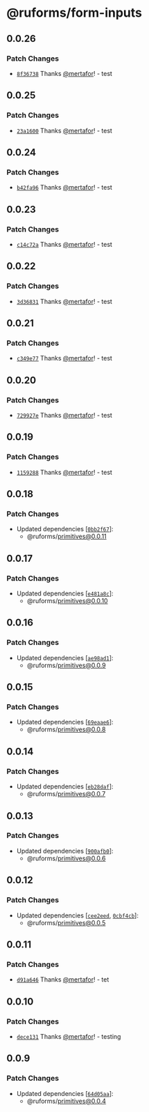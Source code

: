# @ruforms/form-inputs

## 0.0.26

### Patch Changes

- [`8f36738`](https://github.com/ruforms/workspace/commit/8f36738fcbe9de38221aed19105eb02d576a2902) Thanks [@mertafor](https://github.com/mertafor)! - test

## 0.0.25

### Patch Changes

- [`23a1600`](https://github.com/ruforms/workspace/commit/23a16006c36ebdd08ab99292e6a3c952b76cb101) Thanks [@mertafor](https://github.com/mertafor)! - test

## 0.0.24

### Patch Changes

- [`b42fa96`](https://github.com/ruforms/workspace/commit/b42fa967cf2e7b35c628de4e6a98a398dc01b6d4) Thanks [@mertafor](https://github.com/mertafor)! - test

## 0.0.23

### Patch Changes

- [`c14c72a`](https://github.com/ruforms/workspace/commit/c14c72a7cd852d588727d76328800b76e5e20ae1) Thanks [@mertafor](https://github.com/mertafor)! - test

## 0.0.22

### Patch Changes

- [`3d36831`](https://github.com/ruforms/workspace/commit/3d368315087f35d507c9c9a8fa9de95243f4ba7e) Thanks [@mertafor](https://github.com/mertafor)! - test

## 0.0.21

### Patch Changes

- [`c349e77`](https://github.com/ruforms/workspace/commit/c349e771eb725e793bb71a6c70fa96290bfa8d0f) Thanks [@mertafor](https://github.com/mertafor)! - test

## 0.0.20

### Patch Changes

- [`729927e`](https://github.com/ruforms/workspace/commit/729927e15cde2f706981822c3a13b0b32212f6dc) Thanks [@mertafor](https://github.com/mertafor)! - test

## 0.0.19

### Patch Changes

- [`1159288`](https://github.com/ruforms/workspace/commit/115928851110f3dba999fdf66d0248397a0ef110) Thanks [@mertafor](https://github.com/mertafor)! - test

## 0.0.18

### Patch Changes

- Updated dependencies [[`0bb2f67`](https://github.com/ruforms/workspace/commit/0bb2f672afb262fa3ccdc9d8bd4e34213853f1e9)]:
  - @ruforms/primitives@0.0.11

## 0.0.17

### Patch Changes

- Updated dependencies [[`e481a8c`](https://github.com/ruforms/workspace/commit/e481a8cec227a65dbbb119578b515fb2adf24399)]:
  - @ruforms/primitives@0.0.10

## 0.0.16

### Patch Changes

- Updated dependencies [[`ae98ad1`](https://github.com/ruforms/workspace/commit/ae98ad10204f2003c6e44d4ee508c995028cfa3b)]:
  - @ruforms/primitives@0.0.9

## 0.0.15

### Patch Changes

- Updated dependencies [[`69eaae6`](https://github.com/ruforms/workspace/commit/69eaae6508615eef6c186198b01efebe1c0adb24)]:
  - @ruforms/primitives@0.0.8

## 0.0.14

### Patch Changes

- Updated dependencies [[`eb28daf`](https://github.com/ruforms/workspace/commit/eb28dafe8c770f27999ba299f8b7cc3b3131af43)]:
  - @ruforms/primitives@0.0.7

## 0.0.13

### Patch Changes

- Updated dependencies [[`900afb0`](https://github.com/ruforms/workspace/commit/900afb0fa240009ff24eb7486dca4117a6868cb1)]:
  - @ruforms/primitives@0.0.6

## 0.0.12

### Patch Changes

- Updated dependencies [[`cee2eed`](https://github.com/ruforms/workspace/commit/cee2eedc58c22a6743d9e9345a2a81b18aee573c), [`0cbf4cb`](https://github.com/ruforms/workspace/commit/0cbf4cbbf08baf9535a03c6e8cc3d760fbfb061a)]:
  - @ruforms/primitives@0.0.5

## 0.0.11

### Patch Changes

- [`d91a646`](https://github.com/ruforms/workspace/commit/d91a646399627f71bfe0e557e2fead0891d2833d) Thanks [@mertafor](https://github.com/mertafor)! - tet

## 0.0.10

### Patch Changes

- [`dece131`](https://github.com/ruforms/workspace/commit/dece131f3dd49a8e4862519fa7fd4e39208c9573) Thanks [@mertafor](https://github.com/mertafor)! - testing

## 0.0.9

### Patch Changes

- Updated dependencies [[`64d05aa`](https://github.com/ruforms/workspace/commit/64d05aad0dc13403681bc43a3660c58b3788be0e)]:
  - @ruforms/primitives@0.0.4
